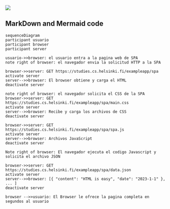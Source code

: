 [![](https://mermaid.ink/img/pako:eNqtVMFu2zAM_RVC58RZ25sPBbotWFG0XTHnNu_AyIyt1pE8SXYXBPn3UZaTesiANkAM2JAo8em9J5pbIU1BIhWOfrekJX1VWFpc5xr4adB6JVWD2kPrWrTKHC8srXl1ZI8XONiFeFwZ8qfX10NCClTvo0DaWwSEGhmiVBrhlZZQEGRPNzFfG09gVVl5MCsYY2jsqMTCWEbpVI_hTM0sfFvA7WLxFHEPSPE7IDCfyDOFb_MFVN43Lp3NHOcqcol0SUW1U_pFJSs1oz-4bmrCppm5BiMQSq86ZHJ7vSEYx9Ox2nm9PxPM0ivSBBuQaEsMIm4XD_cxtaAjxI87MAjvIb9kWXBwLP0MomdrVJq3uNPU_yCplm-Ka-MAraxUxwMmyVzfUX8O6vwmzycSv9mzvMMOM2lV499h-vj_e5r_U6nPJNt4TfwDqtL08K6HZ5PG1zjYBHfZ98dzmlGgD24YfZofP7eQc9PQnn_ZXKQ8CaULygGh2-RiwhGGprh2-enyanoxvcgF7CaQJAn8-tg9Qzh06A69d5-HeE3sqiVJo14hTRAW7NKMVra6COV16C5iItZkuW4LbnTbcEwufEXrgWOB9iUXud7xPmy9yTZaitTblibCmrasRLrC2vGsbYKyoUUeolQob-xD7KN9O939BQoV1_I?type=png)](https://mermaid.live/edit#pako:eNqtVMFu2zAM_RVC58RZ25sPBbotWFG0XTHnNu_AyIyt1pE8SXYXBPn3UZaTesiANkAM2JAo8em9J5pbIU1BIhWOfrekJX1VWFpc5xr4adB6JVWD2kPrWrTKHC8srXl1ZI8XONiFeFwZ8qfX10NCClTvo0DaWwSEGhmiVBrhlZZQEGRPNzFfG09gVVl5MCsYY2jsqMTCWEbpVI_hTM0sfFvA7WLxFHEPSPE7IDCfyDOFb_MFVN43Lp3NHOcqcol0SUW1U_pFJSs1oz-4bmrCppm5BiMQSq86ZHJ7vSEYx9Ox2nm9PxPM0ivSBBuQaEsMIm4XD_cxtaAjxI87MAjvIb9kWXBwLP0MomdrVJq3uNPU_yCplm-Ka-MAraxUxwMmyVzfUX8O6vwmzycSv9mzvMMOM2lV499h-vj_e5r_U6nPJNt4TfwDqtL08K6HZ5PG1zjYBHfZ98dzmlGgD24YfZofP7eQc9PQnn_ZXKQ8CaULygGh2-RiwhGGprh2-enyanoxvcgF7CaQJAn8-tg9Qzh06A69d5-HeE3sqiVJo14hTRAW7NKMVra6COV16C5iItZkuW4LbnTbcEwufEXrgWOB9iUXud7xPmy9yTZaitTblibCmrasRLrC2vGsbYKyoUUeolQob-xD7KN9O939BQoV1_I)

## MarkDown and Mermaid code
    sequenceDiagram
    participant usuario
    participant browser
    participant server

    usuario->>browser: el usuario entra a la pagina web de SPA
    note right of browser: el navegador envia la solicitud HTTP a la SPA
    
    browser->>server: GET https://studies.cs.helsinki.fi/exampleapp/spa
    activate server
    server-->>browser: El browser obtiene y carga el HTML
    deactivate server

    note right of browser: el navegador solicita el CSS de la SPA
    browser->>server: GET https://studies.cs.helsinki.fi/exampleapp/spa/main.css
    activate server
    server-->>browser: Recibe y carga los archivos de CSS
    deactivate server

    browser->>server: GET https://studies.cs.helsinki.fi/exampleapp/spa/spa.js
    activate server
    server-->>browser: Archivos JavaScript
    deactivate server

    Note right of browser: El navegador ejecuta el codigo Javascript y solicita el archivo JSON

    browser->>server: GET https://studies.cs.helsinki.fi/exampleapp/spa/data.json
    activate server
    server-->>browser: [{ "content": "HTML is easy", "date": "2023-1-1" }, ... ]
    deactivate server

    browser -->>usuario: El Browser le ofrece la pagina completa en segundos al usuario 